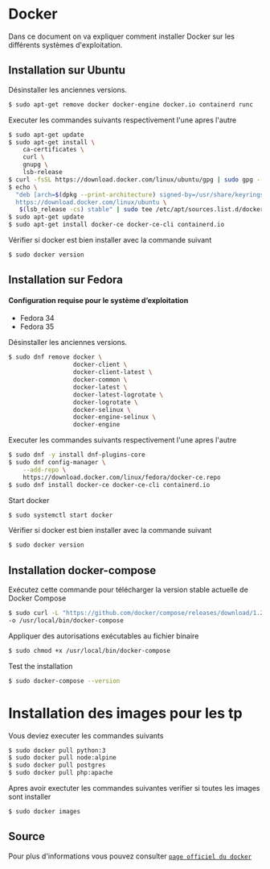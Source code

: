 # Docker

Dans ce document on va expliquer comment installer Docker sur les différents systèmes d'exploitation.

## Installation sur Ubuntu


Désinstaller les anciennes versions.

```bash
$ sudo apt-get remove docker docker-engine docker.io containerd runc
```

Executer les commandes suivants respectivement l'une apres l'autre

```bash
$ sudo apt-get update
$ sudo apt-get install \
    ca-certificates \
    curl \
    gnupg \
    lsb-release
$ curl -fsSL https://download.docker.com/linux/ubuntu/gpg | sudo gpg --dearmor -o /usr/share/keyrings/docker-archive-keyring.gpg
$ echo \
  "deb [arch=$(dpkg --print-architecture) signed-by=/usr/share/keyrings/docker-archive-keyring.gpg] \
  https://download.docker.com/linux/ubuntu \
   $(lsb_release -cs) stable" | sudo tee /etc/apt/sources.list.d/docker.list > /dev/null
$ sudo apt-get update
$ sudo apt-get install docker-ce docker-ce-cli containerd.io
```

Vérifier si docker est bien installer avec la commande suivant
```bash
$ sudo docker version
```



## Installation sur Fedora

#### Configuration requise pour le système d’exploitation

- Fedora 34
- Fedora 35

Désinstaller les anciennes versions.
```bash
$ sudo dnf remove docker \
                  docker-client \
                  docker-client-latest \
                  docker-common \
                  docker-latest \
                  docker-latest-logrotate \
                  docker-logrotate \
                  docker-selinux \
                  docker-engine-selinux \
                  docker-engine
```

Executer les commandes suivants respectivement l'une apres l'autre
```bash
$ sudo dnf -y install dnf-plugins-core
$ sudo dnf config-manager \
    --add-repo \
    https://download.docker.com/linux/fedora/docker-ce.repo
$ sudo dnf install docker-ce docker-ce-cli containerd.io
```

Start docker
```bash
$ sudo systemctl start docker
```

Vérifier si docker est bien installer avec la commande suivant
```bash
$ sudo docker version
```


## Installation docker-compose

Exécutez cette commande pour télécharger la version stable actuelle de Docker Compose

```bash
$ sudo curl -L "https://github.com/docker/compose/releases/download/1.29.2/docker-compose-$(uname -s)-$(uname -m)" \
-o /usr/local/bin/docker-compose
```

Appliquer des autorisations exécutables au fichier binaire
```bash
$ sudo chmod +x /usr/local/bin/docker-compose
```

Test the installation
```bash
$ sudo docker-compose --version
```


# Installation des images pour les tp

Vous deviez executer les commandes suivants

```bash
$ sudo docker pull python:3
$ sudo docker pull node:alpine
$ sudo docker pull postgres
$ sudo docker pull php:apache
```

Apres avoir exectuter les commandes suivantes verifier si toutes les images sont installer

```bash
$ sudo docker images
```

## Source
Pour plus d'informations vous pouvez consulter [`page officiel du docker`](https://docs.docker.com/get-docker/)
